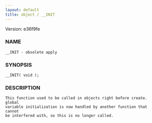 ```yaml
---
layout: default
title: object / __INIT
---
```


Version: e36f9fe




### NAME
    __INIT - obsolete apply


### SYNOPSIS
    __INIT( void );


### DESCRIPTION
    This function used to be called in objects right before create.  global
    variable initialization is now handled by another function that  cannot
    be interfered with, so this is no longer called.



